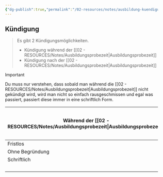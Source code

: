 ```yaml
---
{"dg-publish":true,"permalink":"/02-resources/notes/ausbildung-kuendigung/","tags":["GFN/LF01","GFN/prüfungsrelevant/AP1"],"noteIcon":"","updated":"2025-09-15T12:16:10.494+02:00"}
---
```


## Kündigung 
> Es gibt 2 Kündigungsmöglichkeiten. 
> - Kündigung während der [[02 - RESOURCES/Notes/Ausbildungsprobezeit\|Ausbildungsprobezeit]] 
> - Kündigung nach der [[02 - RESOURCES/Notes/Ausbildungsprobezeit\|Ausbildungsprobezeit]] 

> [!important] 
> Du muss  nur verstehen, dass sobald man während die [[02 - RESOURCES/Notes/Ausbildungsprobezeit\|Ausbildungsprobezeit]] nicht gekündigt wird, wird man nicht so einfach rausgeschmissen und egal was passiert, passiert diese immer in eine schriftlich Form. 

| Während der [[02 - RESOURCES/Notes/Ausbildungsprobezeit\|Ausbildungsprobezeit]] | Nach [[02 - RESOURCES/Notes/Ausbildungsprobezeit\|Ausbildungsprobezeit]] und [[02 - RESOURCES/Notes/Auszubildender\|Auszubildender]]-Entscheidung | Nach [[02 - RESOURCES/Notes/Ausbildungsprobezeit\|Ausbildungsprobezeit]] und [[02 - RESOURCES/Notes/Unternehmen\|Unternehmen]]-Entscheidung |
| ------------------------- | ------------------------------------------------------ | -------------------------------------------------- |
| Fristlos                  | 4 Wochen Frist (auf den 15. eines Monats oder Monatsende)                                         | wichtigen Grund                                    |
| Ohne Begründung           | Schriftlich                                            | Fristlos                                           |
| Schriftlich               |                                                        | Diebstahl                                          |
|                           |                                                        | Schriftlich                                                   |
